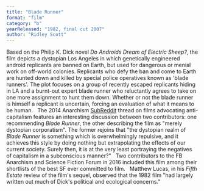 ```yaml
---
title: "Blade Runner"
format: "film"
category: "b"
yearReleased: "1982, final cut 2007"
author: "Ridley Scott"
---
```

Based on the Philip K. Dick novel <em>Do  Androids Dream of Electric Sheep?</em>, the film depicts a dystopian  Los Angeles in which genetically engineered android replicants are  banned on Earth, but used for dangerous or menial work on off-world  colonies. Replicants who defy the ban and come to Earth are hunted  down and killed by special police operatives known as 'blade  runners'. The plot focuses on a group of recently escaped replicants  hiding in LA and a burnt-out expert blade runner who reluctantly  agrees to take on one more assignment to hunt them down. Whether or  not the blade runner is himself a replicant is uncertain, forcing an  evaluation of what it means to be human.
 
The 2014 Anarchism <a href="https://www.reddit.com/r/Anarchism/comments/2a2r93/can_we_compile_a_list_of_the_top_films_advocating/"> SubReddit</a> thread on films advocating anti-capitalism features an  interesting discussion between two contributors: one recommending  <em>Blade Runner</em>, the other describing the film as "merely dystopian  corporatism". The former rejoins that "the dystopian realm of  <em>Blade Runner</em> is something which is overwhelmingly repulsive, and  it achieves this style by doing nothing but extrapolating the  effects of our current society. Surely then, it is at the very least  portraying the negatives of capitalism in a subconscious manner?"
 
Two contributors to the FB Anarchism and  Science Fiction Forum in 2016 included this film among their shortlists of the best  SF ever committed to film.
 
Matthew Lucas, in his <em>Fifth Estate</em> review of the  film's sequel, observed that the 1982 film "had largely written out much of  Dick's political and ecological concerns."
